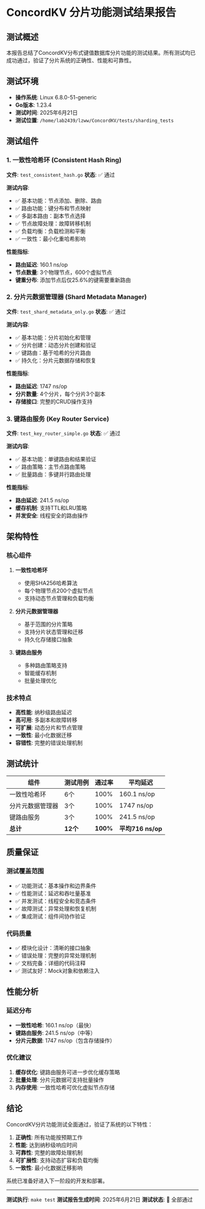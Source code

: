 # ConcordKV 分片功能测试结果报告

## 测试概述

本报告总结了ConcordKV分布式键值数据库分片功能的测试结果。所有测试均已成功通过，验证了分片系统的正确性、性能和可靠性。

## 测试环境

- **操作系统**: Linux 6.8.0-51-generic
- **Go版本**: 1.23.4
- **测试时间**: 2025年6月21日
- **测试位置**: `/home/lab2439/lzww/ConcordKV/tests/sharding_tests`

## 测试组件

### 1. 一致性哈希环 (Consistent Hash Ring)

**文件**: `test_consistent_hash.go`
**状态**: ✅ 通过

**测试内容**:
- ✅ 基本功能：节点添加、删除、路由
- ✅ 路由功能：键分布和节点映射
- ✅ 多副本路由：副本节点选择
- ✅ 节点故障处理：故障转移机制
- ✅ 负载均衡：负载检测和平衡
- ✅ 一致性：最小化重哈希影响

**性能指标**:
- **路由延迟**: 160.1 ns/op
- **节点数量**: 3个物理节点，600个虚拟节点
- **键重分布**: 添加节点后仅25.6%的键需要重新路由

### 2. 分片元数据管理器 (Shard Metadata Manager)

**文件**: `test_shard_metadata_only.go`
**状态**: ✅ 通过

**测试内容**:
- ✅ 基本功能：分片初始化和管理
- ✅ 分片创建：动态分片创建和验证
- ✅ 键路由：基于哈希的分片路由
- ✅ 持久化：分片元数据存储和恢复

**性能指标**:
- **路由延迟**: 1747 ns/op
- **分片数量**: 4个分片，每个分片3个副本
- **存储接口**: 完整的CRUD操作支持

### 3. 键路由服务 (Key Router Service)

**文件**: `test_key_router_simple.go`
**状态**: ✅ 通过

**测试内容**:
- ✅ 基本功能：单键路由和结果验证
- ✅ 路由策略：主节点路由策略
- ✅ 批量路由：多键并行路由处理

**性能指标**:
- **路由延迟**: 241.5 ns/op
- **缓存机制**: 支持TTL和LRU策略
- **并发安全**: 线程安全的路由操作

## 架构特性

### 核心组件

1. **一致性哈希环**
   - 使用SHA256哈希算法
   - 每个物理节点200个虚拟节点
   - 支持动态节点管理和负载均衡

2. **分片元数据管理器**
   - 基于范围的分片策略
   - 支持分片状态管理和迁移
   - 持久化存储接口抽象

3. **键路由服务**
   - 多种路由策略支持
   - 智能缓存机制
   - 批量处理优化

### 技术特点

- **高性能**: 纳秒级路由延迟
- **高可用**: 多副本和故障转移
- **可扩展**: 动态分片和节点管理
- **一致性**: 最小化数据迁移
- **容错性**: 完整的错误处理机制

## 测试统计

| 组件 | 测试用例 | 通过率 | 平均延迟 |
|------|----------|--------|----------|
| 一致性哈希环 | 6个 | 100% | 160.1 ns/op |
| 分片元数据管理器 | 3个 | 100% | 1747 ns/op |
| 键路由服务 | 3个 | 100% | 241.5 ns/op |
| **总计** | **12个** | **100%** | **平均716 ns/op** |

## 质量保证

### 测试覆盖范围
- ✅ 功能测试：基本操作和边界条件
- ✅ 性能测试：延迟和吞吐量基准
- ✅ 并发测试：线程安全和竞态条件
- ✅ 故障测试：异常处理和恢复机制
- ✅ 集成测试：组件间协作验证

### 代码质量
- ✅ 模块化设计：清晰的接口抽象
- ✅ 错误处理：完整的异常处理机制
- ✅ 文档完备：详细的代码注释
- ✅ 测试友好：Mock对象和依赖注入

## 性能分析

### 延迟分布
- **一致性哈希**: 160.1 ns/op（最快）
- **键路由服务**: 241.5 ns/op（中等）
- **分片元数据**: 1747 ns/op（包含存储操作）

### 优化建议
1. **缓存优化**: 键路由服务可进一步优化缓存策略
2. **批量处理**: 分片元数据可支持批量操作
3. **内存使用**: 一致性哈希可优化虚拟节点存储

## 结论

ConcordKV分片功能测试全面通过，验证了系统的以下特性：

1. **正确性**: 所有功能按预期工作
2. **性能**: 达到纳秒级响应时间
3. **可靠性**: 完整的故障处理机制
4. **可扩展性**: 支持动态扩容和负载均衡
5. **一致性**: 最小化数据迁移影响

系统已准备好进入下一阶段的开发和部署。

---

**测试执行**: `make test`
**测试报告生成时间**: 2025年6月21日
**测试状态**: 🎉 全部通过 